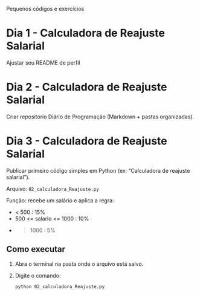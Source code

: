 Pequenos códigos e exercícios

# Dia 1 - Calculadora de Reajuste Salarial

  Ajustar seu README de perfil

# Dia 2 - Calculadora de Reajuste Salarial

  Criar repositório Diário de Programação (Markdown + pastas organizadas).

# Dia 3 - Calculadora de Reajuste Salarial

  Publicar primeiro código simples em Python (ex: “Calculadora de reajuste salarial”).
  
  Arquivo: `02_calculadora_Reajuste.py`

  Função: recebe um salário e aplica a regra:
  - < 500 : 15%
  - 500 <= salario <= 1000 : 10%
  - > 1000 : 5%

  ## Como executar
  1. Abra o terminal na pasta onde o arquivo está salvo.  
  2. Digite o comando:

     ```bash
     python 02_calculadora_Reajuste.py  
